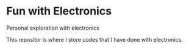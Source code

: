 # Fun with Electronics
Personal exploration with electronics

This repositor is where I store codes that I have done with electronics.
